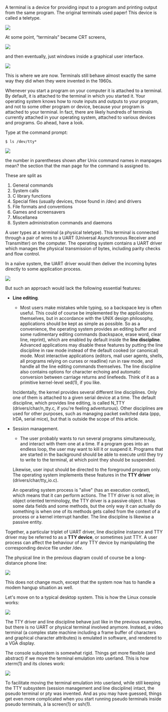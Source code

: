 
A terminal is a device for providing input to a program and printing output from the same program. The original terminals used paper! This device is called a teletype.


![](https://raw.githubusercontent.com/justinjiajia/img/master/personalwiki/teletype.jpg)

At some point, “terminals” became CRT screens,

![](https://raw.githubusercontent.com/justinjiajia/img/master/personalwiki/DEC_VT100_terminal.jpg)

and then eventually, just windows inside a graphical user interface.

![](https://raw.githubusercontent.com/justinjiajia/img/master/personalwiki/putty1.jpg)

This is where we are now. Terminals still behave almost exactly the same way they did when they were invented in the 1960s.

Whenever you start a program on your computer it is attached to a terminal. By default, it is attached to the terminal in which you started it. Your operating system knows how to route inputs and outputs to your program, and not to some other program or device, because your program is attached to your terminal. In fact, there are likely hundreds of terminals currently attached in your operating system, attached to various devices and programs. Go ahead, have a look.

Type at the command prompt:


```shell
$ ls /dev/tty*
```

![](https://raw.githubusercontent.com/justinjiajia/img/master/personalwiki/Terminal1.png)

the number in parentheses shown after Unix command names in manpages mean?
the section that the man page for the command is assigned to.

These are split as

1. General commands
2. System calls
3. C library functions
4. Special files (usually devices, those found in /dev) and drivers
5. File formats and conventions
6. Games and screensavers
7. Miscellanea
8. System administration commands and daemons




A user types at a terminal (a physical teletype). This terminal is connected through a pair of wires to a UART (Universal Asynchronous Receiver and Transmitter) on the computer. The operating system contains a UART driver which manages the physical transmission of bytes, including parity checks and flow control.

In a naïve system, the UART driver would then deliver the incoming bytes directly to some application process.


![](https://raw.githubusercontent.com/justinjiajia/img/master/personalwiki/tty_case1.png)



But such an approach would lack the following essential features:

- **Line editing**.

    - Most users make mistakes while typing, so a backspace key is often useful. This could of course be implemented by the applications themselves, but in accordance with the UNIX design philosophy, applications should be kept as simple as possible. So as a convenience, the operating system provides an editing buffer and some rudimentary editing commands (backspace, erase word, clear line, reprint), which are enabled by default inside the **line discipline**. Advanced applications may disable these features by putting the line discipline in raw mode instead of the default cooked (or canonical) mode. Most interactive applications (editors, mail user agents, shells, all programs relying on curses or readline) run in raw mode, and handle all the line editing commands themselves. The line discipline also contains options for character echoing and automatic conversion between carriage returns and linefeeds. Think of it as a primitive kernel-level sed(1), if you like.

    Incidentally, the kernel provides several different line disciplines. Only one of them is attached to a given serial device at a time. The default discipline, which provides line editing, is called N_TTY (drivers/char/n_tty.c, if you're feeling adventurous). Other disciplines are used for other purposes, such as managing packet switched data (ppp, IrDA, serial mice), but that is outside the scope of this article.



- Session management.

    - The user probably wants to run several programs simultaneously, and interact with them one at a time. If a program goes into an endless loop, the user may want to kill it or suspend it. Programs that are started in the background should be able to execute until they try to write to the terminal, at which point they should be suspended.

    Likewise, user input should be directed to the foreground program only. The operating system implements these features in the **TTY driver** (drivers/char/tty_io.c).

    An operating system process is "alive" (has an execution context), which means that it can perform actions. The TTY driver is not alive; in object oriented terminology, the TTY driver is a passive object. It has some data fields and some methods, but the only way it can actually do something is when one of its methods gets called from the context of a process or a kernel interrupt handler. The line discipline is likewise a passive entity.

Together, a particular triplet of UART driver, line discipline instance and TTY driver may be referred to as a **TTY device**, or sometimes just TTY. A user process can affect the behaviour of any TTY device by manipulating the corresponding device file under /dev.



The physical line in the previous diagram could of course be a long-distance phone line:


![](https://raw.githubusercontent.com/justinjiajia/img/master/personalwiki/tty_case2.png)


This does not change much, except that the system now has to handle a modem hangup situation as well.

Let's move on to a typical desktop system. This is how the Linux console works:


![](https://raw.githubusercontent.com/justinjiajia/img/master/personalwiki/tty_case3.png)

The TTY driver and line discipline behave just like in the previous examples, but there is no UART or physical terminal involved anymore. Instead, a video terminal (a complex state machine including a frame buffer of characters and graphical character attributes) is emulated in software, and rendered to a VGA display.

The console subsystem is somewhat rigid. Things get more flexible (and abstract) if we move the terminal emulation into userland. This is how xterm(1) and its clones work:

![](https://raw.githubusercontent.com/justinjiajia/img/master/personalwiki/tty_case4.png)

To facilitate moving the terminal emulation into userland, while still keeping the TTY subsystem (session management and line discipline) intact, the pseudo terminal or pty was invented. And as you may have guessed, things get even more complicated when you start running pseudo terminals inside pseudo terminals, à la screen(1) or ssh(1).
